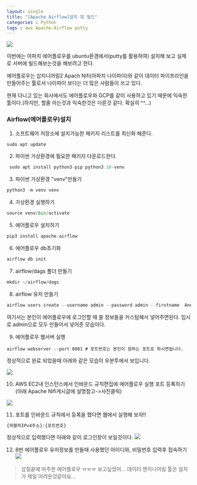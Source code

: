 ```yaml
---
layout: single
title: "[Apache Airflow]설치 및 빌드"
categories : Python
tags : aws Apache-Airflow putty
---
```


![](https://velog.velcdn.com/images/ljs7463/post/f98f9d99-2a81-49d0-91ba-01ed272cc5f5/image.png)

이번에는 아파치 에어플로우를 ubuntu환경에서(putty를 활용하여) 설치해 보고 실제로 서버에 빌드해보는것을 해보려고 한다.

에어플로우는 삽지니어링2 Apach Nifi(아파치 나이파이)와 같이 데이터 파이프라인을 만들어주는 툴로서 나이파이 보다는 더 많은 사람들이 쓰고 있다.

현재 다니고 있는 회사에서도 에어플로우와 GCP를 같이 사용하고 있기 때문에 익숙한 툴이다.(하지만, 할줄 아는것과 익숙한것은 다른것 같다. 확실히 ^^...)


### Airflow(에어플로우)설치

1. 소프트웨어 저장소에 설치가능한 패키지 리스트를 최신화 해준다.
```python
sudo apt update
```

2. 파이썬 가상환경에 필요한 패키지 다운로드한다.
```python
 sudo apt install python3-pip python3.10-venv
```

3. 파이썬 가상환경 "venv"만들기
```python
python3 -m venv venv
```

4. 가상환경 실행하기
```python
source venv/bin/activate
```

5. 에어플로우 설치하기
```python
pip3 install apache-airflow
```

6. 에어플로우 db초기화
```python
airflow db init
```

7. airflow/dags 폴더 만들기
```python
mkdir ~/airflow/dags
```

8. airflow 유저 만들기
```python
airflow users create --username admin --password admin --firstname  Annonymous --lastname Admin --role Admin --email admin@example.org 
```

여기서는 본인이 에어플로우에 로그인할 때 쓸 정보들을 커스텀해서 넣어주면된다. 임시로 admin으로 모두 만들어서 넣어준 모습이다.



9. 에어플로우 웹서버 실행
```pythong
airflow webserver --port 8081 # 포트번호는 본인이 원하는 포트로 하시면됩니다.
```
정상적으로 완료 되었을때 아래와 같은 모습이 우분투에서 보입니다.

![](https://velog.velcdn.com/images/ljs7463/post/e4623eb2-3dda-45e2-b714-2226317ed168/image.png)


10. AWS EC2내 인스턴스에서 인바운드 규칙편집에 에어플로우 실행 포트 등록하기(아래 Apache Nifi게시글에 설명참고->사진클릭)
<a href = https://velog.io/@ljs7463/Apache-NiFi%EC%95%84%ED%8C%8C%EC%B9%98-%EB%82%98%EC%9D%B4%ED%8C%8C%EC%9D%B4%EC%84%A4%EC%B9%98-%ED%95%98%EA%B8%B0>
<img src = https://velog.velcdn.com/images/ljs7463/post/3008ce5e-3236-4075-8727-7001d6c68570/image.png>
  </a>
  

11. 포트를 인바운드 규칙에서 등록을 했다면 웹에서 실행해 보자!!
```python
{퍼블릭IPv4주소}:{포트번호}
```
정상적으로 입력했다면 아래와 같이 로그인창이 보일것이다.
![](https://velog.velcdn.com/images/ljs7463/post/8d1b745c-d4b5-442a-a1f6-68b0f4be7c07/image.png)

12. 8번 에어플로우 유저정보를 만들때 사용했던 아이디와, 비밀번호 입력후 접속하기
![](https://velog.velcdn.com/images/ljs7463/post/98d2390d-2be9-4b80-b16e-3665d4de6100/image.png)


>삽질끝에 마주한 에어플로우 ㅠㅠㅠ 보고싶었어...
데이터 엔지니어링 툴은 설치가 제일 어려운것같아요...